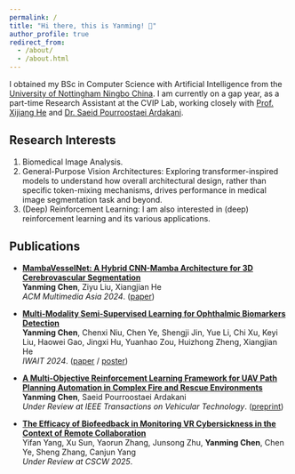 ```yaml
---
permalink: /
title: "Hi there, this is Yanming! 👋"
author_profile: true
redirect_from: 
  - /about/
  - /about.html
---
```


I obtained my BSc in Computer Science with Artificial Intelligence from the [University of Nottingham Ningbo China](https://www.nottingham.edu.cn/). I am currently on a gap year, as a part-time Research Assistant at the CVIP Lab, working closely with [Prof. Xijiang He](https://scholar.google.com.au/citations?user=BiBXGfIAAAAJ&hl=en) and [Dr. Saeid Pourroostaei Ardakani](https://scholar.google.com/citations?user=3OeHr8gAAAAJ&hl=en).

## **Research Interests**
1. Biomedical Image Analysis.
2. General-Purpose Vision Architectures: Exploring transformer-inspired models to understand how overall architectural design, rather than specific token-mixing mechanisms, drives performance in medical image segmentation task and beyond.  
3. (Deep) Reinforcement Learning: I am also interested in (deep) reinforcement learning and its various applications.

## Publications

- [**MambaVesselNet: A Hybrid CNN-Mamba Architecture for 3D Cerebrovascular Segmentation**](/publication/2024-12-3-mamba-vesselnet)  
  **Yanming Chen**, Ziyu Liu, Xiangjian He  
  *ACM Multimedia Asia 2024*. ([paper](files/MambaVesselNet.pdf))  

- [**Multi-Modality Semi-Supervised Learning for Ophthalmic Biomarkers Detection**](/publication/2024-01-10-multimodality-learning)  
  **Yanming Chen**, Chenxi Niu, Chen Ye, Shengji Jin, Yue Li, Chi Xu, Keyi Liu, Haowei Gao, Jingxi Hu, Yuanhao Zou, Huizhong Zheng, Xiangjian He  
  *IWAIT 2024*. ([paper](files/IWAIT_Paper.pdf) / [poster](files/IWAIT_Poster.pdf))  

- [**A Multi-Objective Reinforcement Learning Framework for UAV Path Planning Automation in Complex Fire and Rescue Environments**](/publication/2024-01-20-uav-path-planning)  
  **Yanming Chen**, Saeid Pourroostaei Ardakani  
  *Under Review at IEEE Transactions on Vehicular Technology*. ([preprint](files/FAR-UAV-2024.pdf))  

- [**The Efficacy of Biofeedback in Monitoring VR Cybersickness in the Context of Remote Collaboration**](/publication/2024-01-30-vr-cybersickness)  
  Yifan Yang, Xu Sun, Yaorun Zhang, Junsong Zhu, **Yanming Chen**, Chen Ye, Sheng Zhang, Canjun Yang  
  *Under Review at CSCW 2025*.  

